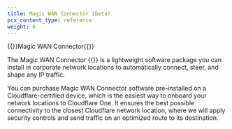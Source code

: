 ```yaml
---
title: Magic WAN Connector (beta)
pcx_content_type: reference
weight: 8
---
```


{{<heading-pill style="beta">}}Magic WAN Connector{{</heading-pill>}}

The Magic WAN Connector {{<inline-pill style="beta">}} is a lightweight software package you can install in corporate network locations to automatically connect, steer, and shape any IP traffic.

You can purchase Magic WAN Connector software pre-installed on a Cloudflare-certified device, which is the easiest way to onboard your network locations to Cloudflare One. It ensures the best possible connectivity to the closest Cloudflare network location, where we will apply security controls and send traffic on an optimized route to its destination.

